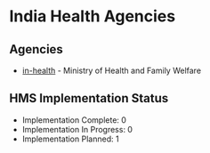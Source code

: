 # India Health Agencies

## Agencies

- [in-health](in-health/index.md) - Ministry of Health and Family Welfare

## HMS Implementation Status

- Implementation Complete: 0
- Implementation In Progress: 0
- Implementation Planned: 1
